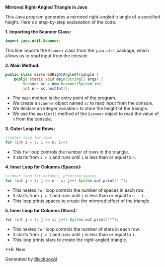  **Mirrored Right-Angled Triangle in Java**

This Java program generates a mirrored right-angled triangle of a specified height. Here's a step-by-step explanation of the code:

**1. Importing the Scanner Class:**

```java
import java.util.Scanner;
```

This line imports the `Scanner` class from the `java.util` package, which allows us to read input from the console.

**2. Main Method:**

```java
public class mirroredRightAngledTriangle {
    public static void main(String[] args) {
        Scanner sc = new Scanner(System.in);
        int n = sc.nextInt();
```

- The `main` method is the entry point of the program.
- We create a `Scanner` object named `sc` to read input from the console.
- We declare an integer variable `n` to store the height of the triangle.
- We use the `nextInt()` method of the `Scanner` object to read the value of `n` from the console.

**3. Outer Loop for Rows:**

```java
//outer loop for rows
for (int i = 1; i <= n; i++)
```

- This `for` loop controls the number of rows in the triangle.
- It starts from `i = 1` and runs until `i` is less than or equal to `n`.

**4. Inner Loop for Columns (Spaces):**

```java
//inner loop for columns, printing spaces
for (int j = 1; j <= n - i; j++) System.out.print(" ");
```

- This nested `for` loop controls the number of spaces in each row.
- It starts from `j = 1` and runs until `j` is less than or equal to `n - i`.
- This loop prints spaces to create the mirrored effect of the triangle.

**5. Inner Loop for Columns (Stars):**

```java
for (int j = 1; j <= i; j++) System.out.print("*");
```

- This nested `for` loop controls the number of stars in each row.
- It starts from `j = 1` and runs until `j` is less than or equal to `i`.
- This loop prints stars to create the right-angled triangle.

**6. New

Generated by [BlackboxAI](https://www.blackbox.ai)